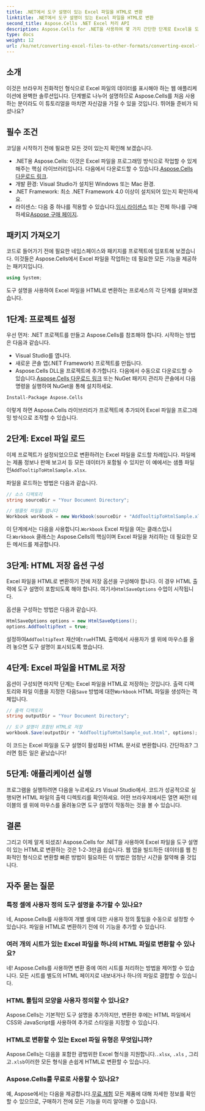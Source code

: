 ```yaml
---
title: .NET에서 도구 설명이 있는 Excel 파일을 HTML로 변환
linktitle: .NET에서 도구 설명이 있는 Excel 파일을 HTML로 변환
second_title: Aspose.Cells .NET Excel 처리 API
description: Aspose.Cells for .NET을 사용하여 몇 가지 간단한 단계로 Excel을 도구 설명이 있는 HTML로 변환합니다. 대화형 Excel 데이터로 웹 앱을 손쉽게 강화합니다.
type: docs
weight: 12
url: /ko/net/converting-excel-files-to-other-formats/converting-excel-file-to-html-with-tooltip/
---
```

## 소개

이것은 브라우저 친화적인 형식으로 Excel 파일의 데이터를 표시해야 하는 웹 애플리케이션에 완벽한 솔루션입니다. 단계별로 나누어 설명하므로 Aspose.Cells를 처음 사용하는 분이라도 이 튜토리얼을 마치면 자신감을 가질 수 있을 것입니다. 뛰어들 준비가 되셨나요?

## 필수 조건

코딩을 시작하기 전에 필요한 모든 것이 있는지 확인해 보겠습니다.

-  .NET용 Aspose.Cells: 이것은 Excel 파일을 프로그래밍 방식으로 작업할 수 있게 해주는 핵심 라이브러리입니다. 다음에서 다운로드할 수 있습니다.[Aspose.Cells 다운로드 링크](https://releases.aspose.com/cells/net/).
- 개발 환경: Visual Studio가 설치된 Windows 또는 Mac 환경.
- .NET Framework: 최소 .NET Framework 4.0 이상이 설치되어 있는지 확인하세요.
-  라이센스: 다음 중 하나를 적용할 수 있습니다.[임시 라이센스](https://purchase.aspose.com/temporary-license/) 또는 전체 하나를 구매하세요[Aspose 구매 페이지](https://purchase.aspose.com/buy).

## 패키지 가져오기

코드로 들어가기 전에 필요한 네임스페이스와 패키지를 프로젝트에 임포트해 보겠습니다. 이것들은 Aspose.Cells에서 Excel 파일을 작업하는 데 필요한 모든 기능을 제공하는 패키지입니다.

```csharp
using System;
```

도구 설명을 사용하여 Excel 파일을 HTML로 변환하는 프로세스의 각 단계를 살펴보겠습니다.

## 1단계: 프로젝트 설정

우선 먼저: .NET 프로젝트를 만들고 Aspose.Cells를 참조해야 합니다. 시작하는 방법은 다음과 같습니다.

- Visual Studio를 엽니다.
- 새로운 콘솔 앱(.NET Framework) 프로젝트를 만듭니다.
-  Aspose.Cells DLL을 프로젝트에 추가합니다. 다음에서 수동으로 다운로드할 수 있습니다.[Aspose.Cells 다운로드 링크](https://releases.aspose.com/cells/net/) 또는 NuGet 패키지 관리자 콘솔에서 다음 명령을 실행하여 NuGet을 통해 설치하세요.

```bash
Install-Package Aspose.Cells
```

이렇게 하면 Aspose.Cells 라이브러리가 프로젝트에 추가되어 Excel 파일을 프로그래밍 방식으로 조작할 수 있습니다.

## 2단계: Excel 파일 로드

이제 프로젝트가 설정되었으므로 변환하려는 Excel 파일을 로드할 차례입니다. 파일에는 제품 정보나 판매 보고서 등 모든 데이터가 포함될 수 있지만 이 예에서는 샘플 파일인`AddTooltipToHtmlSample.xlsx`.

파일을 로드하는 방법은 다음과 같습니다.

```csharp
// 소스 디렉토리
string sourceDir = "Your Document Directory";

// 템플릿 파일을 엽니다
Workbook workbook = new Workbook(sourceDir + "AddTooltipToHtmlSample.xlsx");
```

 이 단계에서는 다음을 사용합니다.`Workbook` Excel 파일을 여는 클래스입니다.`Workbook` 클래스는 Aspose.Cells의 핵심이며 Excel 파일을 처리하는 데 필요한 모든 메서드를 제공합니다.

## 3단계: HTML 저장 옵션 구성

 Excel 파일을 HTML로 변환하기 전에 저장 옵션을 구성해야 합니다. 이 경우 HTML 출력에 도구 설명이 포함되도록 해야 합니다. 여기서`HtmlSaveOptions` 수업이 시작됩니다.

옵션을 구성하는 방법은 다음과 같습니다.

```csharp
HtmlSaveOptions options = new HtmlSaveOptions();
options.AddTooltipText = true;
```

 설정하여`AddTooltipText` 재산에`true`HTML 출력에서 사용자가 셀 위에 마우스를 올려 놓으면 도구 설명이 표시되도록 했습니다.

## 4단계: Excel 파일을 HTML로 저장

옵션이 구성되면 마지막 단계는 Excel 파일을 HTML로 저장하는 것입니다. 출력 디렉토리와 파일 이름을 지정한 다음`Save` 방법에 대한`Workbook` HTML 파일을 생성하는 객체입니다.

```csharp
// 출력 디렉토리
string outputDir = "Your Document Directory";

// 도구 설명이 포함된 HTML로 저장
workbook.Save(outputDir + "AddTooltipToHtmlSample_out.html", options);
```

이 코드는 Excel 파일을 도구 설명이 활성화된 HTML 문서로 변환합니다. 간단하죠? 그러면 힘든 일은 끝났습니다!

## 5단계: 애플리케이션 실행

 프로그램을 실행하려면 다음을 누르세요.`F5` Visual Studio에서. 코드가 성공적으로 실행되면 HTML 파일의 출력 디렉토리를 확인하세요. 어떤 브라우저에서든 열면 짜잔! 테이블의 셀 위에 마우스를 올려놓으면 도구 설명이 작동하는 것을 볼 수 있습니다.

## 결론

그리고 이제 알게 되셨죠! Aspose.Cells for .NET을 사용하여 Excel 파일을 도구 설명이 있는 HTML로 변환하는 것은 1-2-3만큼 쉽습니다. 웹 앱을 빌드하든 데이터를 웹 친화적인 형식으로 변환할 빠른 방법이 필요하든 이 방법은 엄청난 시간을 절약해 줄 것입니다. 

## 자주 묻는 질문

### 특정 셀에 사용자 정의 도구 설명을 추가할 수 있나요?
네, Aspose.Cells를 사용하여 개별 셀에 대한 사용자 정의 툴팁을 수동으로 설정할 수 있습니다. 파일을 HTML로 변환하기 전에 이 기능을 추가할 수 있습니다.

### 여러 개의 시트가 있는 Excel 파일을 하나의 HTML 파일로 변환할 수 있나요?
네! Aspose.Cells를 사용하면 변환 중에 여러 시트를 처리하는 방법을 제어할 수 있습니다. 모든 시트를 별도의 HTML 페이지로 내보내거나 하나의 파일로 결합할 수 있습니다.


### HTML 툴팁의 모양을 사용자 정의할 수 있나요?
Aspose.Cells는 기본적인 도구 설명을 추가하지만, 변환한 후에는 HTML 파일에서 CSS와 JavaScript를 사용하여 추가로 스타일을 지정할 수 있습니다.

### HTML로 변환할 수 있는 Excel 파일 유형은 무엇입니까?
 Aspose.Cells는 다음을 포함한 광범위한 Excel 형식을 지원합니다.`.xlsx`, `.xls` , 그리고`.xlsb`이러한 모든 형식을 손쉽게 HTML로 변환할 수 있습니다.

### Aspose.Cells를 무료로 사용할 수 있나요?
 예, Aspose에서는 다음을 제공합니다.[무료 체험](https://releases.aspose.com/) 모든 제품에 대해 자세한 정보를 확인할 수 있으므로, 구매하기 전에 모든 기능을 미리 알아볼 수 있습니다.